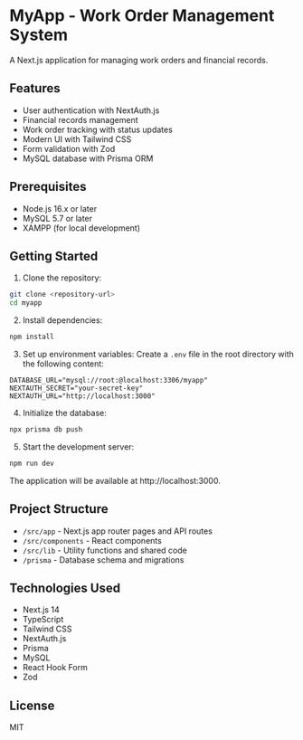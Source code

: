 # MyApp - Work Order Management System

A Next.js application for managing work orders and financial records.

## Features

- User authentication with NextAuth.js
- Financial records management
- Work order tracking with status updates
- Modern UI with Tailwind CSS
- Form validation with Zod
- MySQL database with Prisma ORM

## Prerequisites

- Node.js 16.x or later
- MySQL 5.7 or later
- XAMPP (for local development)

## Getting Started

1. Clone the repository:
```bash
git clone <repository-url>
cd myapp
```

2. Install dependencies:
```bash
npm install
```

3. Set up environment variables:
Create a `.env` file in the root directory with the following content:
```
DATABASE_URL="mysql://root:@localhost:3306/myapp"
NEXTAUTH_SECRET="your-secret-key"
NEXTAUTH_URL="http://localhost:3000"
```

4. Initialize the database:
```bash
npx prisma db push
```

5. Start the development server:
```bash
npm run dev
```

The application will be available at http://localhost:3000.

## Project Structure

- `/src/app` - Next.js app router pages and API routes
- `/src/components` - React components
- `/src/lib` - Utility functions and shared code
- `/prisma` - Database schema and migrations

## Technologies Used

- Next.js 14
- TypeScript
- Tailwind CSS
- NextAuth.js
- Prisma
- MySQL
- React Hook Form
- Zod

## License

MIT 